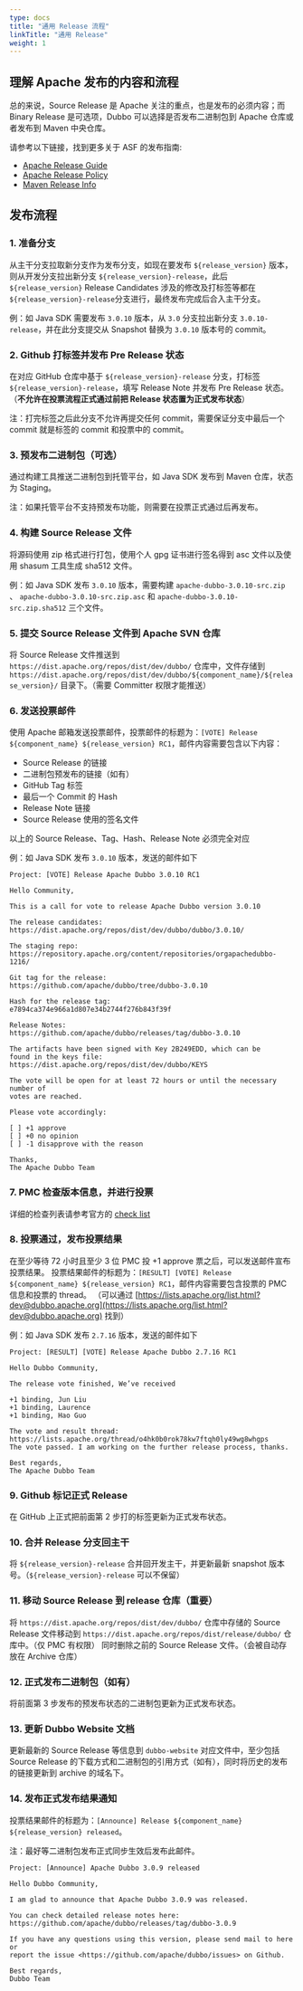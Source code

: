 ```yaml
---
type: docs
title: "通用 Release 流程"
linkTitle: "通用 Release"
weight: 1
---
```


## 理解 Apache 发布的内容和流程

总的来说，Source Release 是 Apache 关注的重点，也是发布的必须内容；而 Binary Release 是可选项，Dubbo 可以选择是否发布二进制包到 Apache 仓库或者发布到 Maven 中央仓库。

请参考以下链接，找到更多关于 ASF 的发布指南:

- [Apache Release Guide](http://www.apache.org/dev/release-publishing)
- [Apache Release Policy](http://www.apache.org/dev/release.html)
- [Maven Release Info](http://www.apache.org/dev/publishing-maven-artifacts.html)

## 发布流程

### 1. 准备分支

从主干分支拉取新分支作为发布分支，如现在要发布 `${release_version}` 版本，则从开发分支拉出新分支 `${release_version}-release`，此后`${release_version}` Release Candidates 涉及的修改及打标签等都在`${release_version}-release`分支进行，最终发布完成后合入主干分支。

例：如 Java SDK 需要发布 `3.0.10` 版本，从 `3.0` 分支拉出新分支 `3.0.10-release`，并在此分支提交从 Snapshot 替换为 `3.0.10` 版本号的 commit。

### 2. Github 打标签并发布 Pre Release 状态

在对应 GitHub 仓库中基于 `${release_version}-release` 分支，打标签 `${release_version}-release`，填写 Release Note 并发布 Pre Release 状态。（**不允许在投票流程正式通过前把 Release 状态置为正式发布状态**）

注：打完标签之后此分支不允许再提交任何 commit，需要保证分支中最后一个 commit 就是标签的 commit 和投票中的 commit。

### 3. 预发布二进制包（可选）

通过构建工具推送二进制包到托管平台，如 Java SDK 发布到 Maven 仓库，状态为 Staging。

注：如果托管平台不支持预发布功能，则需要在投票正式通过后再发布。

### 4. 构建 Source Release 文件

将源码使用 zip 格式进行打包，使用个人 gpg 证书进行签名得到 asc 文件以及使用 shasum 工具生成 sha512 文件。

例：如 Java SDK 发布 `3.0.10` 版本，需要构建 `apache-dubbo-3.0.10-src.zip` 、 `apache-dubbo-3.0.10-src.zip.asc` 和 `apache-dubbo-3.0.10-src.zip.sha512` 三个文件。

### 5. 提交 Source Release 文件到 Apache SVN 仓库

将 Source Release 文件推送到 `https://dist.apache.org/repos/dist/dev/dubbo/` 仓库中，文件存储到 `https://dist.apache.org/repos/dist/dev/dubbo/${component_name}/${release_version}/` 目录下。（需要 Committer 权限才能推送）

### 6. 发送投票邮件

使用 Apache 邮箱发送投票邮件，投票邮件的标题为：`[VOTE] Release ${component_name} ${release_version} RC1`，邮件内容需要包含以下内容：
- Source Release 的链接
- 二进制包预发布的链接（如有）
- GitHub Tag 标签
- 最后一个 Commit 的 Hash
- Release Note 链接
- Source Release 使用的签名文件

以上的 Source Release、Tag、Hash、Release Note 必须完全对应

例：如 Java SDK 发布 `3.0.10` 版本，发送的邮件如下

```
Project: [VOTE] Release Apache Dubbo 3.0.10 RC1

Hello Community,

This is a call for vote to release Apache Dubbo version 3.0.10

The release candidates:
https://dist.apache.org/repos/dist/dev/dubbo/dubbo/3.0.10/

The staging repo:
https://repository.apache.org/content/repositories/orgapachedubbo-1216/

Git tag for the release:
https://github.com/apache/dubbo/tree/dubbo-3.0.10

Hash for the release tag:
e7894ca374e966a1d807e34b2744f276b843f39f

Release Notes:
https://github.com/apache/dubbo/releases/tag/dubbo-3.0.10

The artifacts have been signed with Key 2B249EDD, which can be
found in the keys file:
https://dist.apache.org/repos/dist/dev/dubbo/KEYS

The vote will be open for at least 72 hours or until the necessary number of
votes are reached.

Please vote accordingly:

[ ] +1 approve
[ ] +0 no opinion
[ ] -1 disapprove with the reason

Thanks,
The Apache Dubbo Team
```

### 7. PMC 检查版本信息，并进行投票

详细的检查列表请参考官方的 [check list](https://cwiki.apache.org/confluence/display/INCUBATOR/Incubator+Release+Checklist)

### 8. 投票通过，发布投票结果

在至少等待 72 小时且至少 3 位 PMC 投 +1 approve 票之后，可以发送邮件宣布投票结果。
投票结果邮件的标题为：`[RESULT] [VOTE] Release ${component_name} ${release_version} RC1`，邮件内容需要包含投票的 PMC 信息和投票的 thread。
（可以通过 [https://lists.apache.org/list.html?dev@dubbo.apache.org](https://lists.apache.org/list.html?dev@dubbo.apache.org) 找到）

例：如 Java SDK 发布 `2.7.16` 版本，发送的邮件如下

```
Project: [RESULT] [VOTE] Release Apache Dubbo 2.7.16 RC1

Hello Dubbo Community,

The release vote finished, We’ve received

+1 binding, Jun Liu
+1 binding, Laurence
+1 binding, Hao Guo

The vote and result thread:
https://lists.apache.org/thread/o4hk0b0rok78kw7ftqh0ly49wg8whgps
The vote passed. I am working on the further release process, thanks.

Best regards,
The Apache Dubbo Team
```

### 9. Github 标记正式 Release

在 GitHub 上正式把前面第 2 步打的标签更新为正式发布状态。

### 10. 合并 Release 分支回主干

将 `${release_version}-release` 合并回开发主干，并更新最新 snapshot 版本号。（`${release_version}-release` 可以不保留）

### 11. 移动 Source Release 到 release 仓库（重要）

将 `https://dist.apache.org/repos/dist/dev/dubbo/` 仓库中存储的 Source Release 文件移动到  `https://dist.apache.org/repos/dist/release/dubbo/` 仓库中。（仅 PMC 有权限）
同时删除之前的 Source Release 文件。（会被自动存放在 Archive 仓库）

### 12. 正式发布二进制包（如有）

将前面第 3 步发布的预发布状态的二进制包更新为正式发布状态。

### 13. 更新 Dubbo Website 文档

更新最新的 Source Release 等信息到 `dubbo-website` 对应文件中，至少包括 Source Release 的下载方式和二进制包的引用方式（如有），同时将历史的发布的链接更新到 archive 的域名下。

### 14. 发布正式发布结果通知

投票结果邮件的标题为：`[Announce] Release ${component_name} ${release_version} released`。

注：最好等二进制包发布正式同步生效后发布此邮件。

```
Project: [Announce] Apache Dubbo 3.0.9 released

Hello Dubbo Community,

I am glad to announce that Apache Dubbo 3.0.9 was released.

You can check detailed release notes here:
https://github.com/apache/dubbo/releases/tag/dubbo-3.0.9

If you have any questions using this version, please send mail to here or
report the issue <https://github.com/apache/dubbo/issues> on Github.

Best regards,
Dubbo Team
```
